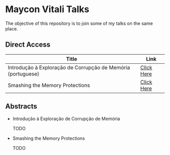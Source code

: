 Maycon Vitali Talks
===================

The objective of this repository is to join some of my talks on the same place.


Direct Access
-------------

| Title | Link |
| ------ | ------ |
| Introdução à Exploração de Corrupção de Memória (portuguese) | [Click Here](TODO) |
| Smashing the Memory Protections | [Click Here](http://www.hacknroll.com/~maycon/RoadsecTW/) |


Abstracts
-------------

- Introdução à Exploração de Corrupção de Memória

	TODO

- Smashing the Memory Protections

	TODO
